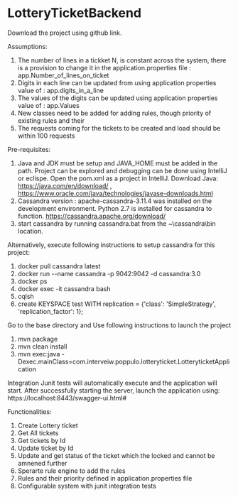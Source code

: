 # LotteryTicketBackend

Download the project using github link. 

Assumptions:
1) The number of lines in a tickket N, is constant across the system, there is a provision to change it in the application.properties file : app.Number_of_lines_on_ticket
2) Digits in each line can be updated from using application properties value of : app.digits_in_a_line
3) The values of the digits can be updated using application properties value of : app.Values
4) New classes need to be added for adding rules, though priority of existing rules and their 
5) The requests coming for the tickets to be created and load should be within 100 requests

Pre-requisites:

1) Java and JDK must be setup and JAVA_HOME must be added in the path. Project can be explored and debugging can be done using IntelliJ or eclispe. Open the pom.xml as a project in IntelliJ. Download Java: https://java.com/en/download/ , https://www.oracle.com/java/technologies/javase-downloads.html
2) Cassandra version : apache-cassandra-3.11.4 was installed on the development environment. Python 2.7 is installed for cassandra to function. https://cassandra.apache.org/download/
3) start cassandra by running cassandra.bat from the ~\cassandra\bin location.

Alternatively, execute following instructions to setup cassandra for this project:

  1) docker pull cassandra latest
  2) docker run --name cassandra -p 9042:9042 -d cassandra:3.0
  3) docker ps
  4) docker exec -it cassandra bash
  5) cqlsh
  6) create KEYSPACE test WITH replication = {'class': 'SimpleStrategy', 'replication_factor': 1};


Go to the base directory and Use following instructions to launch the project

1. mvn package
2. mvn clean install
3. mvn exec:java -Dexec.mainClass=com.interveiw.poppulo.lotteryticket.LotteryticketApplication

Integration Junit tests will automatically execute and the application will start.
After successfully starting the server, launch the application using: https://localhost:8443/swagger-ui.html#


Functionalities: 
1) Create Lottery ticket
2) Get All tickets 
3) Get tickets by Id
4) Update ticket by Id
5) Update and get status of the ticket which the locked and cannot be amnened further
6) Sperarte rule engine to add the rules
7) Rules and their priority defined in application.properties file
8) Configurable system with junit integration tests
